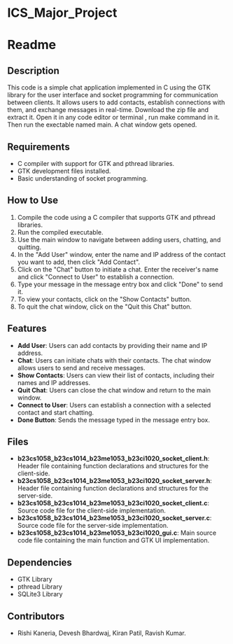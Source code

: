 # ICS_Major_Project
# Readme

## Description
This code is a simple chat application implemented in C using the GTK library for the user interface and socket programming for communication between clients. It allows users to add contacts, establish connections with them, and exchange messages in real-time.
Download the zip file and extract it. Open it in any code editor or terminal , run make command in it. Then run the exectable 
named main.
A chat window gets opened.

## Requirements
- C compiler with support for GTK and pthread libraries.
- GTK development files installed.
- Basic understanding of socket programming.

## How to Use
1. Compile the code using a C compiler that supports GTK and pthread libraries.
2. Run the compiled executable.
3. Use the main window to navigate between adding users, chatting, and quitting.
4. In the "Add User" window, enter the name and IP address of the contact you want to add, then click "Add Contact".
5. Click on the "Chat" button to initiate a chat. Enter the receiver's name and click "Connect to User" to establish a connection.
6. Type your message in the message entry box and click "Done" to send it.
7. To view your contacts, click on the "Show Contacts" button.
8. To quit the chat window, click on the "Quit this Chat" button.

## Features
- **Add User**: Users can add contacts by providing their name and IP address.
- **Chat**: Users can initiate chats with their contacts. The chat window allows users to send and receive messages.
- **Show Contacts**: Users can view their list of contacts, including their names and IP addresses.
- **Quit Chat**: Users can close the chat window and return to the main window.
- **Connect to User**: Users can establish a connection with a selected contact and start chatting.
- **Done Button**: Sends the message typed in the message entry box.

## Files
- **b23cs1058_b23cs1014_b23me1053_b23ci1020_socket_client.h**: Header file containing function declarations and structures for the client-side.
- **b23cs1058_b23cs1014_b23me1053_b23ci1020_socket_server.h**: Header file containing function declarations and structures for the server-side.
- **b23cs1058_b23cs1014_b23me1053_b23ci1020_socket_client.c**: Source code file for the client-side implementation.
- **b23cs1058_b23cs1014_b23me1053_b23ci1020_socket_server.c**: Source code file for the server-side implementation.
- **b23cs1058_b23cs1014_b23me1053_b23ci1020_gui.c**: Main source code file containing the main function and GTK UI implementation.

## Dependencies
- GTK Library
- pthread Library
- SQLite3 Library

## Contributors
- Rishi Kaneria, Devesh Bhardwaj, Kiran Patil, Ravish Kumar.
